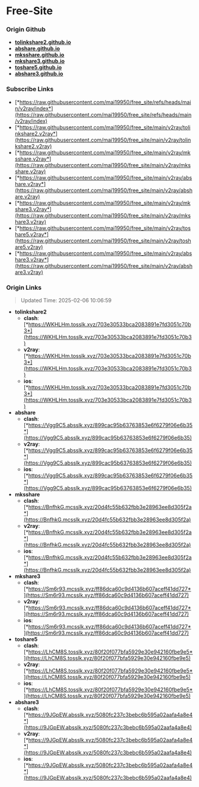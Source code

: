 # Free-Site

### Origin Github

- [**tolinkshare2.github.io**](https://github.com/tolinkshare2/tolinkshare2.github.io)
- [**abshare.github.io**](https://github.com/abshare/abshare.github.io)
- [**mksshare.github.io**](https://github.com/mksshare/mksshare.github.io)
- [**mkshare3.github.io**](https://github.com/mkshare3/mkshare3.github.io)
- [**toshare5.github.io**](https://github.com/toshare5/toshare5.github.io)
- [**abshare3.github.io**](https://github.com/abshare3/abshare3.github.io)

### Subscribe Links

- [*https://raw.githubusercontent.com/mai19950/free_site/refs/heads/main/v2ray/index*](https://raw.githubusercontent.com/mai19950/free_site/refs/heads/main/v2ray/index)
- [*https://raw.githubusercontent.com/mai19950/free_site/main/v2ray/tolinkshare2.v2ray*](https://raw.githubusercontent.com/mai19950/free_site/main/v2ray/tolinkshare2.v2ray)
- [*https://raw.githubusercontent.com/mai19950/free_site/main/v2ray/mksshare.v2ray*](https://raw.githubusercontent.com/mai19950/free_site/main/v2ray/mksshare.v2ray)
- [*https://raw.githubusercontent.com/mai19950/free_site/main/v2ray/abshare.v2ray*](https://raw.githubusercontent.com/mai19950/free_site/main/v2ray/abshare.v2ray)
- [*https://raw.githubusercontent.com/mai19950/free_site/main/v2ray/mkshare3.v2ray*](https://raw.githubusercontent.com/mai19950/free_site/main/v2ray/mkshare3.v2ray)
- [*https://raw.githubusercontent.com/mai19950/free_site/main/v2ray/toshare5.v2ray*](https://raw.githubusercontent.com/mai19950/free_site/main/v2ray/toshare5.v2ray)
- [*https://raw.githubusercontent.com/mai19950/free_site/main/v2ray/abshare3.v2ray*](https://raw.githubusercontent.com/mai19950/free_site/main/v2ray/abshare3.v2ray)

### Origin Links

> Updated Time: 2025-02-06 10:06:59

- **tolinkshare2**
  - **clash**: [*https://WKHLHm.tosslk.xyz/703e30533bca2083891e7fd3051c70b3*](https://WKHLHm.tosslk.xyz/703e30533bca2083891e7fd3051c70b3)
  - **v2ray**: [*https://WKHLHm.tosslk.xyz/703e30533bca2083891e7fd3051c70b3*](https://WKHLHm.tosslk.xyz/703e30533bca2083891e7fd3051c70b3)
  - **ios**: [*https://WKHLHm.tosslk.xyz/703e30533bca2083891e7fd3051c70b3*](https://WKHLHm.tosslk.xyz/703e30533bca2083891e7fd3051c70b3)
- **abshare**
  - **clash**: [*https://Vgg9C5.absslk.xyz/899cac95b63763853e6f6279f06e6b35*](https://Vgg9C5.absslk.xyz/899cac95b63763853e6f6279f06e6b35)
  - **v2ray**: [*https://Vgg9C5.absslk.xyz/899cac95b63763853e6f6279f06e6b35*](https://Vgg9C5.absslk.xyz/899cac95b63763853e6f6279f06e6b35)
  - **ios**: [*https://Vgg9C5.absslk.xyz/899cac95b63763853e6f6279f06e6b35*](https://Vgg9C5.absslk.xyz/899cac95b63763853e6f6279f06e6b35)
- **mksshare**
  - **clash**: [*https://BnfhkG.mcsslk.xyz/20d4fc55b632fbb3e28963ee8d305f2a*](https://BnfhkG.mcsslk.xyz/20d4fc55b632fbb3e28963ee8d305f2a)
  - **v2ray**: [*https://BnfhkG.mcsslk.xyz/20d4fc55b632fbb3e28963ee8d305f2a*](https://BnfhkG.mcsslk.xyz/20d4fc55b632fbb3e28963ee8d305f2a)
  - **ios**: [*https://BnfhkG.mcsslk.xyz/20d4fc55b632fbb3e28963ee8d305f2a*](https://BnfhkG.mcsslk.xyz/20d4fc55b632fbb3e28963ee8d305f2a)
- **mkshare3**
  - **clash**: [*https://Sm6r93.mcsslk.xyz/ff86dca60c9d4136b607aceff41dd727*](https://Sm6r93.mcsslk.xyz/ff86dca60c9d4136b607aceff41dd727)
  - **v2ray**: [*https://Sm6r93.mcsslk.xyz/ff86dca60c9d4136b607aceff41dd727*](https://Sm6r93.mcsslk.xyz/ff86dca60c9d4136b607aceff41dd727)
  - **ios**: [*https://Sm6r93.mcsslk.xyz/ff86dca60c9d4136b607aceff41dd727*](https://Sm6r93.mcsslk.xyz/ff86dca60c9d4136b607aceff41dd727)
- **toshare5**
  - **clash**: [*https://LhCM8S.tosslk.xyz/80f20f077bfa5929e30e942160fbe9e5*](https://LhCM8S.tosslk.xyz/80f20f077bfa5929e30e942160fbe9e5)
  - **v2ray**: [*https://LhCM8S.tosslk.xyz/80f20f077bfa5929e30e942160fbe9e5*](https://LhCM8S.tosslk.xyz/80f20f077bfa5929e30e942160fbe9e5)
  - **ios**: [*https://LhCM8S.tosslk.xyz/80f20f077bfa5929e30e942160fbe9e5*](https://LhCM8S.tosslk.xyz/80f20f077bfa5929e30e942160fbe9e5)
- **abshare3**
  - **clash**: [*https://9JGpEW.absslk.xyz/5080fc237c3bebc6b595a02aafa4a8e4*](https://9JGpEW.absslk.xyz/5080fc237c3bebc6b595a02aafa4a8e4)
  - **v2ray**: [*https://9JGpEW.absslk.xyz/5080fc237c3bebc6b595a02aafa4a8e4*](https://9JGpEW.absslk.xyz/5080fc237c3bebc6b595a02aafa4a8e4)
  - **ios**: [*https://9JGpEW.absslk.xyz/5080fc237c3bebc6b595a02aafa4a8e4*](https://9JGpEW.absslk.xyz/5080fc237c3bebc6b595a02aafa4a8e4)
